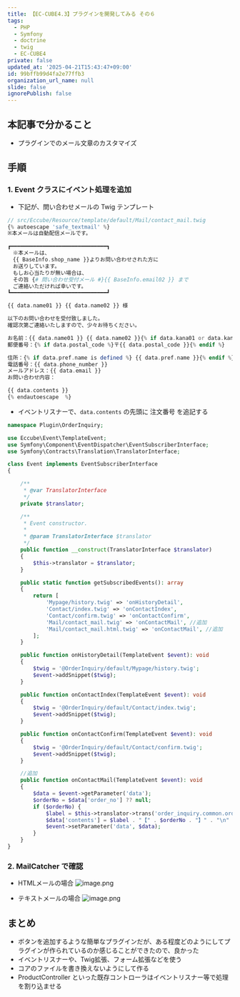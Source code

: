 ```yaml
---
title: 【EC-CUBE4.3】プラグインを開発してみる その６
tags:
  - PHP
  - Symfony
  - doctrine
  - twig
  - EC-CUBE4
private: false
updated_at: '2025-04-21T15:43:47+09:00'
id: 99bffb99d4fa2e77ffb3
organization_url_name: null
slide: false
ignorePublish: false
---
```

## 本記事で分かること
- プラグインでのメール文章のカスタマイズ

## 手順
### 1. Event クラスにイベント処理を追加
- 下記が、問い合わせメールの Twig テンプレート
```php
// src/Eccube/Resource/template/default/Mail/contact_mail.twig
{% autoescape 'safe_textmail' %}
※本メールは自動配信メールです。

┏━━━━━━━━━━━━━━━━━━━━━━━━━━━━━━┓
　※本メールは、
　{{ BaseInfo.shop_name }}よりお問い合わせされた方に
　お送りしています。
　もしお心当たりが無い場合は、
　その旨 {# 問い合わせ受付メール #}{{ BaseInfo.email02 }} まで
　ご連絡いただければ幸いです。
┗━━━━━━━━━━━━━━━━━━━━━━━━━━━━━━┛

{{ data.name01 }} {{ data.name02 }} 様

以下のお問い合わせを受付致しました。
確認次第ご連絡いたしますので、少々お待ちください。

お名前：{{ data.name01 }} {{ data.name02 }}{% if data.kana01 or data.kana02 %} ({{ data.kana01 }} {{ data.kana02 }}){% endif %} 様
郵便番号：{% if data.postal_code %}〒{{ data.postal_code }}{% endif %}

住所：{% if data.pref.name is defined %} {{ data.pref.name }}{% endif %}{{ data.addr01 }}{{ data.addr02 }}
電話番号：{{ data.phone_number }}
メールアドレス：{{ data.email }}
お問い合わせ内容：

{{ data.contents }}
{% endautoescape  %}
```

- イベントリスナーで、`data.contents` の先頭に 注文番号 を追記する

```php
namespace Plugin\OrderInquiry;

use Eccube\Event\TemplateEvent;
use Symfony\Component\EventDispatcher\EventSubscriberInterface;
use Symfony\Contracts\Translation\TranslatorInterface;

class Event implements EventSubscriberInterface
{

    /**
     * @var TranslatorInterface
     */
    private $translator;

    /**
     * Event constructor.
     *
     * @param TranslatorInterface $translator
     */
    public function __construct(TranslatorInterface $translator)
    {
        $this->translator = $translator;
    }

    public static function getSubscribedEvents(): array
    {
        return [
            'Mypage/history.twig' => 'onHistoryDetail',
            'Contact/index.twig' => 'onContactIndex',
            'Contact/confirm.twig' => 'onContactConfirm',
            'Mail/contact_mail.twig' => 'onContactMail', //追加
            'Mail/contact_mail.html.twig' => 'onContactMail', //追加
        ];
    }

    public function onHistoryDetail(TemplateEvent $event): void
    {
        $twig = '@OrderInquiry/default/Mypage/history.twig';
        $event->addSnippet($twig);
    }

    public function onContactIndex(TemplateEvent $event): void
    {
        $twig = '@OrderInquiry/default/Contact/index.twig';
        $event->addSnippet($twig);
    }

    public function onContactConfirm(TemplateEvent $event): void
    {
        $twig = '@OrderInquiry/default/Contact/confirm.twig';
        $event->addSnippet($twig);
    }

    //追加
    public function onContactMail(TemplateEvent $event): void
    {
        $data = $event->getParameter('data');
        $orderNo = $data['order_no'] ?? null;
        if ($orderNo) {
            $label = $this->translator->trans('order_inquiry.common.order_number');
            $data['contents'] = $label . "【" . $orderNo . "】" . "\n" . $data['contents'];
            $event->setParameter('data', $data);
        }
    }
}
```

### 2. MailCatcher で確認
- HTMLメールの場合
![image.png](https://qiita-image-store.s3.ap-northeast-1.amazonaws.com/0/3850968/fd9f7513-fd39-4537-a077-f01b73717d3c.png)

- テキストメールの場合
![image.png](https://qiita-image-store.s3.ap-northeast-1.amazonaws.com/0/3850968/b391e797-003a-4ddb-8e75-bc28251ef1d9.png)

## まとめ
- ボタンを追加するような簡単なプラグインだが、ある程度どのようにしてプラグインが作られているのか感じることができたので、良かった
- イベントリスナーや、Twig拡張、フォーム拡張などを使う
- コアのファイルを書き換えないようにして作る
- ProductController といった既存コントローラはイベントリスナー等で処理を割り込ませる

